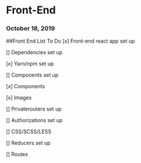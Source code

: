 # Front-End
### October 18, 2019

##Front End List To Do
[x] Front-end react app set up 

[] Dependencies set up

[x] Yarn/npm set up

[] Components set up

[x] Components 

[x] Images

[] Privaterouters set up

[] Authorizations set up

[] CSS/SCSS/LESS

[] Reducers set up

[] Routes 
